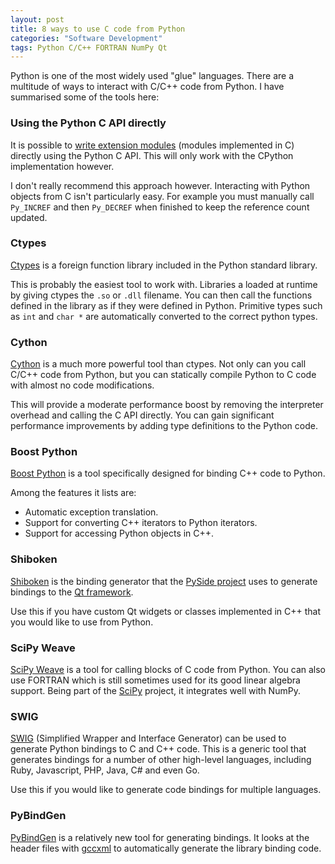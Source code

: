 ```yaml
---
layout: post
title: 8 ways to use C code from Python
categories: "Software Development"
tags: Python C/C++ FORTRAN NumPy Qt
---
```

Python is one of the most widely used "glue" languages. There are a multitude of ways to interact with C/C++ code from Python. I have summarised some of the tools here:

### Using the Python C API directly

It is possible to [write extension modules](https://docs.python.org/2/extending/extending.html) (modules implemented in C) directly using the Python C API. This will only work with the CPython implementation however.

I don't really recommend this approach however. Interacting with Python objects from C isn't particularly easy. For example you must manually call `Py_INCREF` and then `Py_DECREF` when finished to keep the reference count updated.

### Ctypes

[Ctypes](https://docs.python.org/2/library/ctypes.html) is a foreign function library included in the Python standard library.

This is probably the easiest tool to work with. Libraries a loaded at runtime by giving ctypes the `.so` or `.dll` filename. You can then call the functions defined in the library as if they were defined in Python. Primitive types such as `int` and `char *` are automatically converted to the correct python types.

### Cython

[Cython](http://cython.org/) is a much more powerful tool than ctypes. Not only can you call C/C++ code from
Python, but you can statically compile Python to C code with almost no code modifications.

This will provide a moderate performance boost by removing the interpreter overhead and calling the C API directly. You can gain significant performance improvements by adding type definitions to the Python code.

### Boost Python

[Boost Python](http://www.boost.org/doc/libs/1_54_0/libs/python/doc/index.html) is a tool specifically designed for binding C++ code to Python.

Among the features it lists are:

- Automatic exception translation.
- Support for converting C++ iterators to Python iterators.
- Support for accessing Python objects in C++.

### Shiboken

[Shiboken](https://wiki.qt.io/PySide_Shiboken) is the binding generator that the [PySide project](https://wiki.qt.io/PySide) uses to generate bindings
to the [Qt framework](https://wiki.qt.io/Main).

Use this if you have custom Qt widgets or classes implemented in C++ that you would like to use from Python.

### SciPy Weave

[SciPy Weave](http://docs.scipy.org/doc/scipy/reference/tutorial/weave.html#introduction) is a tool for calling blocks of C code from Python. You can also use FORTRAN which is still sometimes used for its good linear algebra support. Being part of the [SciPy](http://www.scipy.org/) project, it integrates well with NumPy.

### SWIG

[SWIG](http://www.swig.org/) (Simplified Wrapper and Interface Generator) can be used to generate Python bindings to C and C++ code. This is a generic tool that generates bindings for a number of other high-level languages, including Ruby, Javascript, PHP, Java, C# and even Go.

Use this if you would like to generate code bindings for multiple languages.

### PyBindGen

[PyBindGen](http://pythonhosted.org/PyBindGen/tutorial.html) is a relatively new tool for generating bindings. It looks at the header files with [gccxml](http://gccxml.github.io/HTML/Index.html) to automatically generate the library binding code.

